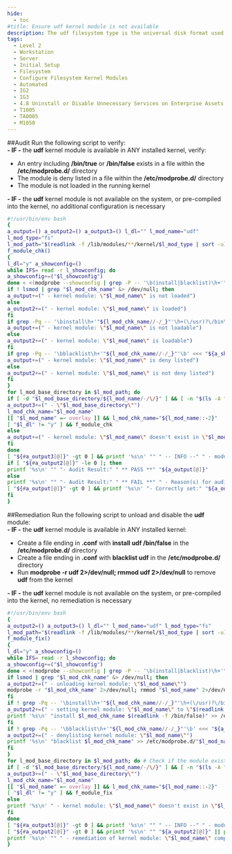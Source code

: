 ```yaml
---
hide:
  - toc
#title: Ensure udf kernel module is not available
description: The udf filesystem type is the universal disk format used to implement ISO/IEC 13346 and ECMA-167 specifications. This is an open vendor filesystem type for data storage on a broad range of media. This filesystem type is necessary to support writing DVDs and newer optical disc formats.
tags:
  - Level 2
  - Workstation
  - Server
  - Initial Setup
  - Filesystem
  - Configure Filesystem Kernel Modules
  - Automated
  - IG2
  - IG3
  - 4.8 Uninstall or Disable Unnecessary Services on Enterprise Assets and Software
  - T1005
  - TA0005
  - M1050
---
```


##Audit
Run the following script to verify:  
**- IF -** the **udf** kernel module is available in ANY installed kernel, verify:  

- An entry including **/bin/true** or **/bin/false** exists in a file within the **/etc/modprobe.d/** directory  
- The module is deny listed in a file within the **/etc/modprobe.d/** directory  
- The module is not loaded in the running kernel  

**- IF -** the **udf** kernel module is not available on the system, or pre-compiled into the kernel, no additional configuration is necessary

```bash linenums="1"
#!/usr/bin/env bash
{
a_output=() a_output2=() a_output3=() l_dl="" l_mod_name="udf"
l_mod_type="fs"
l_mod_path="$(readlink -f /lib/modules/**/kernel/$l_mod_type | sort -u)"
f_module_chk()
{
l_dl="y" a_showconfig=()
while IFS= read -r l_showconfig; do
a_showconfig+=("$l_showconfig")
done < <(modprobe --showconfig | grep -P -- '\b(install|blacklist)\h+'"${l_mod_chk_name//-/_}"'\b')
if ! lsmod | grep "$l_mod_chk_name" &> /dev/null; then
a_output+=(" - kernel module: \"$l_mod_name\" is not loaded")
else
a_output2+=(" - kernel module: \"$l_mod_name\" is loaded")
fi
if grep -Pq -- '\binstall\h+'"${l_mod_chk_name//-/_}"'\h+(\/usr)?\/bin\/(true|false)\b' <<< "${a_showconfig[*]}"; then
a_output+=(" - kernel module: \"$l_mod_name\" is not loadable")
else
a_output2+=(" - kernel module: \"$l_mod_name\" is loadable")
fi
if grep -Pq -- '\bblacklist\h+'"${l_mod_chk_name//-/_}"'\b' <<< "${a_showconfig[*]}"; then
a_output+=(" - kernel module: \"$l_mod_name\" is deny listed")
else
a_output2+=(" - kernel module: \"$l_mod_name\" is not deny listed")
fi
}
for l_mod_base_directory in $l_mod_path; do
if [ -d "$l_mod_base_directory/${l_mod_name/-/\/}" ] && [ -n "$(ls -A "$l_mod_base_directory/${l_mod_name/-/\/}")" ]; then
a_output3+=(" - \"$l_mod_base_directory\"")
l_mod_chk_name="$l_mod_name"
[[ "$l_mod_name" =~ overlay ]] && l_mod_chk_name="${l_mod_name::-2}"
[ "$l_dl" != "y" ] && f_module_chk
else
a_output+=(" - kernel module: \"$l_mod_name\" doesn't exist in \"$l_mod_base_directory\"")
fi
done
[ "${#a_output3[@]}" -gt 0 ] && printf '%s\n' "" " -- INFO --" " - module: \"$l_mod_name\" exists in:" "${a_output3[@]}"
if [ "${#a_output2[@]}" -le 0 ]; then
printf '%s\n' "" "- Audit Result:" " ** PASS **" "${a_output[@]}"
else
printf '%s\n' "" "- Audit Result:" " ** FAIL **" " - Reason(s) for audit failure:" "${a_output2[@]}"
[ "${#a_output[@]}" -gt 0 ] && printf '%s\n' "- Correctly set:" "${a_output[@]}"
fi
}
```

##Remediation
Run the following script to unload and disable the **udf** module:  
**- IF -** the **udf** kernel module is available in ANY installed kernel:

- Create a file ending in **.conf** with **install udf /bin/false** in the **/etc/modprobe.d/** directory
- Create a file ending in **.conf** with **blacklist udf** in the **/etc/modprobe.d/** directory
- Run **modprobe -r udf 2>/dev/null; rmmod udf 2>/dev/null** to remove **udf** from the kernel

**- IF -** the **udf** kernel module is not available on the system, or pre-compiled into the kernel, no remediation is necessary

```bash linenums="1"
#!/usr/bin/env bash
{
a_output2=() a_output3=() l_dl="" l_mod_name="udf" l_mod_type="fs"
l_mod_path="$(readlink -f /lib/modules/**/kernel/$l_mod_type | sort -u)"
f_module_fix()
{
l_dl="y" a_showconfig=()
while IFS= read -r l_showconfig; do
a_showconfig+=("$l_showconfig")
done < <(modprobe --showconfig | grep -P -- '\b(install|blacklist)\h+'"${l_mod_chk_name//-/_}"'\b')
if lsmod | grep "$l_mod_chk_name" &> /dev/null; then
a_output2+=(" - unloading kernel module: \"$l_mod_name\"")
modprobe -r "$l_mod_chk_name" 2>/dev/null; rmmod "$l_mod_name" 2>/dev/null
fi
if ! grep -Pq -- '\binstall\h+'"${l_mod_chk_name//-/_}"'\h+(\/usr)?\/bin\/(true|false)\b' <<< "${a_showconfig[*]}"; then
a_output2+=(" - setting kernel module: \"$l_mod_name\" to \"$(readlink -f /bin/false)\"")
printf '%s\n' "install $l_mod_chk_name $(readlink -f /bin/false)" >> /etc/modprobe.d/"$l_mod_name".conf
fi
if ! grep -Pq -- '\bblacklist\h+'"${l_mod_chk_name//-/_}"'\b' <<< "${a_showconfig[*]}"; then
a_output2+=(" - denylisting kernel module: \"$l_mod_name\"")
printf '%s\n' "blacklist $l_mod_chk_name" >> /etc/modprobe.d/"$l_mod_name".conf
fi
}
for l_mod_base_directory in $l_mod_path; do # Check if the module exists on the system
if [ -d "$l_mod_base_directory/${l_mod_name/-/\/}" ] && [ -n "$(ls -A "$l_mod_base_directory/${l_mod_name/-/\/}")" ]; then
a_output3+=(" - \"$l_mod_base_directory\"")
l_mod_chk_name="$l_mod_name"
[[ "$l_mod_name" =~ overlay ]] && l_mod_chk_name="${l_mod_name::-2}"
[ "$l_dl" != "y" ] && f_module_fix
else
printf '%s\n' " - kernel module: \"$l_mod_name\" doesn't exist in \"$l_mod_base_directory\""
fi
done
[ "${#a_output3[@]}" -gt 0 ] && printf '%s\n' "" " -- INFO --" " - module: \"$l_mod_name\" exists in:" "${a_output3[@]}"
[ "${#a_output2[@]}" -gt 0 ] && printf '%s\n' "" "${a_output2[@]}" || printf '%s\n' "" " - No changes needed"
printf '%s\n' "" " - remediation of kernel module: \"$l_mod_name\" complete" ""
}
```
